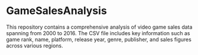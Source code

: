 # GameSalesAnalysis
This repository contains a comprehensive analysis of video game sales data spanning from 2000 to 2016. The CSV file includes key information such as game rank, name, platform, release year, genre, publisher, and sales figures across various regions.
